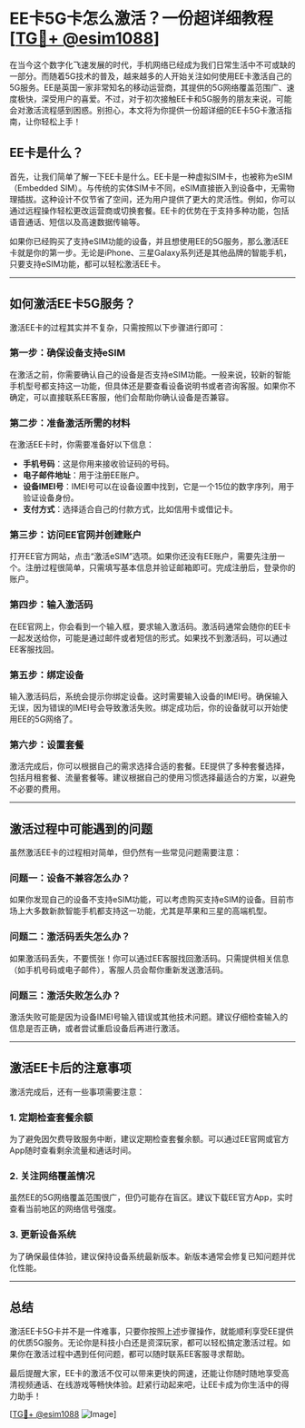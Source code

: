 # EE卡5G卡怎么激活？一份超详细教程[[TG💪+ @esim1088](https://t.me/s/esim1088)]

在当今这个数字化飞速发展的时代，手机网络已经成为我们日常生活中不可或缺的一部分。而随着5G技术的普及，越来越多的人开始关注如何使用EE卡激活自己的5G服务。EE是英国一家非常知名的移动运营商，其提供的5G网络覆盖范围广、速度极快，深受用户的喜爱。不过，对于初次接触EE卡和5G服务的朋友来说，可能会对激活流程感到困惑。别担心，本文将为你提供一份超详细的EE卡5G卡激活指南，让你轻松上手！

## EE卡是什么？

首先，让我们简单了解一下EE卡是什么。EE卡是一种虚拟SIM卡，也被称为eSIM（Embedded SIM）。与传统的实体SIM卡不同，eSIM直接嵌入到设备中，无需物理插拔。这种设计不仅节省了空间，还为用户提供了更大的灵活性。例如，你可以通过远程操作轻松更改运营商或切换套餐。EE卡的优势在于支持多种功能，包括语音通话、短信以及高速数据传输等。

如果你已经购买了支持eSIM功能的设备，并且想使用EE的5G服务，那么激活EE卡就是你的第一步。无论是iPhone、三星Galaxy系列还是其他品牌的智能手机，只要支持eSIM功能，都可以轻松激活EE卡。

---

## 如何激活EE卡5G服务？

激活EE卡的过程其实并不复杂，只需按照以下步骤进行即可：

### **第一步：确保设备支持eSIM**

在激活之前，你需要确认自己的设备是否支持eSIM功能。一般来说，较新的智能手机型号都支持这一功能，但具体还是要查看设备说明书或者咨询客服。如果你不确定，可以直接联系EE客服，他们会帮助你确认设备是否兼容。

### **第二步：准备激活所需的材料**

在激活EE卡时，你需要准备好以下信息：
- **手机号码**：这是你用来接收验证码的号码。
- **电子邮件地址**：用于注册EE账户。
- **设备IMEI号**：IMEI号可以在设备设置中找到，它是一个15位的数字序列，用于验证设备身份。
- **支付方式**：选择适合自己的付款方式，比如信用卡或借记卡。

### **第三步：访问EE官网并创建账户**

打开EE官方网站，点击“激活eSIM”选项。如果你还没有EE账户，需要先注册一个。注册过程很简单，只需填写基本信息并验证邮箱即可。完成注册后，登录你的账户。

### **第四步：输入激活码**

在EE官网上，你会看到一个输入框，要求输入激活码。激活码通常会随你的EE卡一起发送给你，可能是通过邮件或者短信的形式。如果找不到激活码，可以通过EE客服找回。

### **第五步：绑定设备**

输入激活码后，系统会提示你绑定设备。这时需要输入设备的IMEI号。确保输入无误，因为错误的IMEI号会导致激活失败。绑定成功后，你的设备就可以开始使用EE的5G网络了。

### **第六步：设置套餐**

激活完成后，你可以根据自己的需求选择合适的套餐。EE提供了多种套餐选择，包括月租套餐、流量套餐等。建议根据自己的使用习惯选择最适合的方案，以避免不必要的费用。

---

## 激活过程中可能遇到的问题

虽然激活EE卡的过程相对简单，但仍然有一些常见问题需要注意：

### **问题一：设备不兼容怎么办？**

如果你发现自己的设备不支持eSIM功能，可以考虑购买支持eSIM的设备。目前市场上大多数新款智能手机都支持这一功能，尤其是苹果和三星的高端机型。

### **问题二：激活码丢失怎么办？**

如果激活码丢失，不要慌张！你可以通过EE客服找回激活码。只需提供相关信息（如手机号码或电子邮件），客服人员会帮你重新发送激活码。

### **问题三：激活失败怎么办？**

激活失败可能是因为设备IMEI号输入错误或其他技术问题。建议仔细检查输入的信息是否正确，或者尝试重启设备后再进行激活。

---

## 激活EE卡后的注意事项

激活完成后，还有一些事项需要注意：

### **1. 定期检查套餐余额**

为了避免因欠费导致服务中断，建议定期检查套餐余额。可以通过EE官网或官方App随时查看剩余流量和通话时间。

### **2. 关注网络覆盖情况**

虽然EE的5G网络覆盖范围很广，但仍可能存在盲区。建议下载EE官方App，实时查看当前地区的网络信号强度。

### **3. 更新设备系统**

为了确保最佳体验，建议保持设备系统最新版本。新版本通常会修复已知问题并优化性能。

---

## 总结

激活EE卡5G卡并不是一件难事，只要你按照上述步骤操作，就能顺利享受EE提供的优质5G服务。无论你是科技小白还是资深玩家，都可以轻松搞定激活过程。如果你在激活过程中遇到任何问题，都可以随时联系EE客服寻求帮助。

最后提醒大家，EE卡的激活不仅可以带来更快的网速，还能让你随时随地享受高清视频通话、在线游戏等畅快体验。赶紧行动起来吧，让EE卡成为你生活中的得力助手！

[[TG💪+ @esim1088](https://t.me/s/esim1088) ![Image](https://i.postimg.cc/4NQfJmqS/Snipaste-2025-05-13-00-14-12.png)]